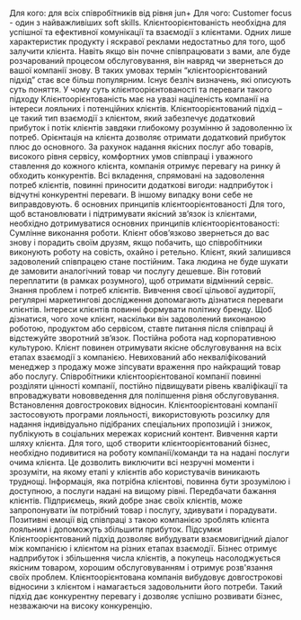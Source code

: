 


Для кого: для всіх співробітників від рівня jun+
Для чого: Customer focus - один з найважливіших soft skills. Клієнтоорієнтованість необхідна для успішної та ефективної комунікації та взаємодії з клієнтами.
Одних лише характеристик продукту і яскравої реклами недостатньо для того, щоб залучити клієнта. Навіть якщо він почне співпрацювати з вами, але буде розчарований процесом обслуговування, він навряд чи звернеться до вашої компанії знову.
В таких умовах термін “клієнтоорієнтований підхід” стає все більш популярним. Існує безліч визначень, які описують суть поняття.
У чому суть клієнтоорієнтованості та переваги такого підходу
Клієнтоорієнтованість має на увазі націленість компанії на інтереси лояльних і потенційних клієнтів. Клієнтоорієнтований підхід – це такий тип взаємодії з клієнтом, який забезпечує додатковий прибуток і потік клієнтів завдяки глибокому розумінню й задоволенню їх потреб.
Орієнтація на клієнта дозволяє отримати додатковий прибуток плюс до основного. За рахунок надання якісних послуг або товарів, високого рівня сервісу, комфортних умов співпраці і уважного ставлення до кожного клієнта, компанія отримує перевагу на ринку й обходить конкурентів.
Всі вкладення, спрямовані на задоволення потреб клієнтів, повинні приносити додаткові вигоди: надприбуток і відчутні конкурентні переваги. В іншому випадку вони себе не виправдовують.
6 основних принципів клієнтоорієнтованості
Для того, щоб встановлювати і підтримувати якісний зв’язок із клієнтами, необхідно дотримуватися основних принципів клієнтоорієнтованості:
Сумлінне виконання роботи. Клієнт обов’язково звернеться до вас знову і порадить своїм друзям, якщо побачить, що співробітники виконують роботу на совість, охайно і ретельно. Клієнт, який залишився задоволений співпрацею  стане постійним. Така людина не буде шукати де замовити аналогічний товар чи послугу дешевше. Він готовий переплатити (в рамках розумного), щоб отримати відмінний сервіс.
Знання проблем і потреб клієнтів. Вивчення своєї цільової аудиторії, регулярні маркетингові дослідження допомагають дізнатися переваги клієнтів. Інтереси клієнтів повинні формувати політику бренду. Щоб дізнатися, чого хоче клієнт, наскільки він задоволений виконаною роботою, продуктом або сервісом, ставте питання після співпраці й відстежуйте зворотний зв’язок.
Постійна робота над корпоративною культурою. Клієнт повинен отримувати якісне обслуговування на всіх етапах взаємодії з компанією. Невихований або некваліфікований  менеджер з продажу може зіпсувати враження про найкращий товар або послугу. Співробітники клієнтоорієнтованої компанії повинні розділяти цінності компанії, постійно підвищувати рівень кваліфікації та впроваджувати нововведення для поліпшення рівня обслуговування.
Встановлення довгострокових відносин. Клієнтоорієнтовані компанії застосовують програми лояльності, використовують розсилку для надання індивідуально підібраних спеціальних пропозицій і знижок, публікують в соціальних мережах корисний контент.
Вивчення карти шляху клієнта. Для того, щоб створити клієнтоорієнтований бізнес, необхідно подивитися на роботу компанії/команди та на надані послуги очима клієнта. Це дозволить виключити всі незручні моменти і зрозуміти, на якому етапі у клієнтів або користувачів виникають труднощі. Інформація, яка потрібна клієнтові, повинна бути зрозумілою і доступною, а послуги надані на вищому рівні. Передбачати бажання клієнтів. Підприємець, який добре знає своїх клієнтів, може запропонувати їм потрібний товар і послугу, здивувати і порадувати. Позитивні емоції від співпраці з такою компанією зроблять клієнта лояльним і допоможуть збільшити прибуток.
Підсумки
Клієнтоорієнтований підхід дозволяє вибудувати взаємовигідний діалог між компанією і клієнтом на різних етапах взаємодії. Бізнес отримує надприбуток і збільшення числа клієнтів, а покупець насолоджується якісним товаром, хорошим обслуговуванням і отримує розв'язання своїх проблем.
Клієнтоорієнтована компанія вибудовує довгострокові відносини з клієнтом і намагається задовольнити його потреби. Такий підхід дає конкурентну перевагу і дозволяє успішно розвивати бізнес, незважаючи на високу конкуренцію.

